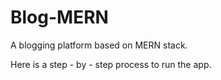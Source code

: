 # Blog-MERN
A blogging platform based on MERN stack.

Here is a step - by - step process to run the app.
